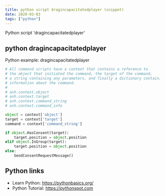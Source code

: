 ```yaml
---
title: python script dragincapacitatedplayer (snippet)
date: 2020-03-03
tags: ["python"]
---
```

Python script 'dragincapacitatedplayer'


## python dragincapacitatedplayer

Python example: dragincapacitatedplayer

```python
# All command scripts have a context that contains a reference to
# the object that initiated the command, the target of the command,
# a string containing any parameters, and finally a dictionary containing
# information about the command.
#
# anh.context.object
# anh.context.target
# anh.context.command_string
# anh.context.command_info

object = context['object']
target = context['target']
command = context['command_string']

if object.HasConsent(target):
	target.position = object.position
elif object.InGroup(target):
	target.position = object.position
else:
	SendConsentRequestMessage()

```

## Python links

- Learn Python: https://pythonbasics.org/
- Python Tutorial: https://pythonspot.com
